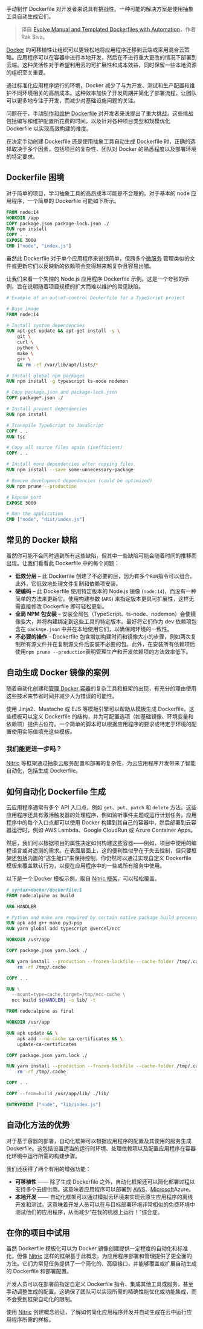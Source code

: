 
<!--
title: 通过自动化提升手动及模板化Dockerfile
cover: https://cdn.thenewstack.io/media/2024/03/365f0bb7-docker.png
-->

手动制作 Dockerfile 对开发者来说具有挑战性。一种可能的解决方案是使用抽象工具自动生成它们。

> 译自 [Evolve Manual and Templated Dockerfiles with Automation](https://thenewstack.io/evolve-manual-and-templated-dockerfiles-with-automation/)，作者 Rak Siva。

[Docker](https://thenewstack.io/containers/how-to-deploy-a-container-with-docker/) 的可移植性让组织可以更轻松地将应用程序迁移到云端或采用混合云策略。应用程序可以在容器中进行本地开发，然后在不进行重大更改的情况下部署到云端。这种灵活性对于希望利用云的可扩展性和成本效益，同时保留一些本地资源的组织至关重要。

通过标准化应用程序运行的环境，Docker 减少了与为开发、测试和生产配置和维护不同环境相关的高昂成本。这种效率加快了开发周期并简化了部署流程，让团队可以更多地专注于开发，而减少对基础设施问题的关注。

问题在于，手动[制作和维护 Dockerfile](https://thenewstack.io/docker-basics-how-to-use-dockerfiles/) 对开发者来说提出了重大挑战。这些挑战包括编写和维护配置所花费的时间，以及针对各种项目类型和规模优化 Dockerfile 以实现高效构建的难度。

在决定手动创建 Dockerfile 还是使用抽象工具自动生成 Dockerfile 时，正确的选择取决于多个因素，包括项目的复杂性、团队对 Docker 的熟悉程度以及部署环境的特定要求。

## Dockerfile 困境

对于简单的项目，学习抽象工具的高昂成本可能是不合理的。对于基本的 node 应用程序，一个简单的 Dockerfile 可能如下所示。

```Dockerfile
FROM node:14
WORKDIR /app
COPY package.json package-lock.json ./
RUN npm install
COPY . .
EXPOSE 3000
CMD ["node", "index.js"]
```

虽然此 Dockerfile 对于单个应用程序来说很简单，但跨多个[微服务](https://thenewstack.io/microservices/) 管理类似的文件或更新它们以反映新的依赖项会变得越来越复杂且容易出错。

让我们来看一个失控的 Node.js 应用程序 Dockerfile 示例。这是一个夸张的示例，旨在说明随着项目规模的扩大而难以维护的常见缺陷。

```Dockerfile
# Example of an out-of-control Dockerfile for a TypeScript project

# Base image
FROM node:14

# Install system dependencies
RUN apt-get update && apt-get install -y \
    git \
    curl \
    python \
    make \
    g++ \
    && rm -rf /var/lib/apt/lists/*

# Install global npm packages
RUN npm install -g typescript ts-node nodemon

# Copy package.json and package-lock.json
COPY package*.json ./

# Install project dependencies
RUN npm install

# Transpile TypeScript to JavaScript
COPY . .
RUN tsc

# Copy all source files again (inefficient)
COPY . .

# Install more dependencies after copying files
RUN npm install --save some-unnecessary-package

# Remove development dependencies (could be optimized)
RUN npm prune --production

# Expose port
EXPOSE 3000

# Run the application
CMD ["node", "dist/index.js"]
```

## 常见的 Docker 缺陷

虽然你可能不会同时遇到所有这些缺陷，但其中一些缺陷可能会随着时间的推移而出现。让我们看看此 Dockerfile 中的每个问题：

- **低效分层** – 此 Dockerfile 创建了不必要的层，因为有多个`RUN`指令可以组合。此外，它低效地处理文件复制和依赖项安装。
- **硬编码** – 此 Dockerfile 使用特定版本的 Node.js 镜像 (`node:14`)，而没有一种简单的方法来更新它。使用构建参数 (`ARG`) 来指定版本更具可扩展性，这样无需直接修改 Dockerfile 即可轻松更新。
- **全局 NPM 包安装** – 安装全局包（TypeScript、ts-node、nodemon）会使镜像变大，并将构建绑定到这些工具的特定版本。最好将它们作为 dev 依赖项包含在 `package.json` 中并在本地使用它们，以确保跨环境的一致性。
- **不必要的操作** – Dockerfile 包含增加构建时间和镜像大小的步骤，例如两次复制所有源文件并在复制源文件后安装不必要的包。此外，在安装所有依赖项后使用`npm prune --production`表明管理生产和开发依赖项的方法效率低下。

## 自动生成 Docker 镜像的案例

随着自动化创建和[管理 Docker 容器](https://thenewstack.io/fugue-security-config-checker-now-supports-cis-docker-benchmark-managed-containers/)的复杂工具和框架的出现，有充分的理由使用这些技术来节省时间并减少人为错误的可能性。

使用 Jinja2、Mustache 或 EJS 等模板引擎可以帮助从模板生成 Dockerfile。这些模板可以定义 Dockerfile 的结构，并为可配置选项（如基础镜像、环境变量和依赖项）提供占位符。一个简单的脚本可以根据应用程序的要求或特定于环境的配置使用实际值填充这些模板。

### 我们能更进一步吗？

[Nitric](https://github.com/nitrictech/nitric) 等框架通过抽象云服务配置和部署的复杂性，为云应用程序开发带来了智能自动化，包括生成 Dockerfile。

## 如何自动化 Dockerfile 生成

云应用程序通常有多个 API 入口点，例如 `get`、`put`、`patch` 和 `delete` 方法。这些应用程序还具有激活触发器的处理程序，例如监听事件主题或运行计划任务。应用程序中的每个入口点都可以使用 Docker 构建到其自己的容器中，然后部署到云容器运行时，例如 AWS Lambda、Google CloudRun 或 Azure Container Apps。

然后，我们可以根据项目的属性决定如何构建这些容器——例如，项目中使用的编程语言或对遥测的需求。在表面层面上，这的便利性似乎在于失去控制，但只要框架还包括内置的“逃生舱口”来保持控制，你仍然可以通过实现自定义 Dockerfile 模板来覆盖默认行为，以便在应用程序中的一些或所有服务中使用。

以下是一个 Docker 模板示例，取自 [Nitric 框架](https://github.com/nitrictech/nitric)，可以轻松覆盖。

```dockerfile
# syntax=docker/dockerfile:1
FROM node:alpine as build

ARG HANDLER

# Python and make are required by certain native package build processes in NPM packages.
RUN apk add g++ make py3-pip
RUN yarn global add typescript @vercel/ncc

WORKDIR /usr/app

COPY package.json yarn.lock ./

RUN yarn install --production --frozen-lockfile --cache-folder /tmp/.cache && \
    rm -rf /tmp/.cache

COPY . .

RUN \
  --mount=type=cache,target=/tmp/ncc-cache \
  ncc build ${HANDLER} -o lib/ -t

FROM node:alpine as final

WORKDIR /usr/app

RUN apk update && \
    apk add --no-cache ca-certificates && \
    update-ca-certificates

COPY package.json yarn.lock ./

RUN yarn install --production --frozen-lockfile --cache-folder /tmp/.cache && \
    rm -rf /tmp/.cache

COPY . .

COPY --from=build /usr/app/lib/ ./lib/

ENTRYPOINT ["node", "lib/index.js"]
```

## 自动化方法的优势

对于基于容器的部署，自动化框架可以根据应用程序的配置及其使用的服务生成 Dockerfile。这包括设置适当的运行时环境、处理依赖项以及配置应用程序在容器化环境中运行所需的构建步骤。

我们还获得了两个有用的增强功能：

- **可移植性** —— 除了生成 Dockerfile 之外，自动化框架还可以简化部署过程以支持多个云提供商。这意味着应用程序可以部署到 [AWS](https://aws.amazon.com/?utm_content=inline-mention)、[Microsoft](https://news.microsoft.com/?utm_content=inline-mention)Azure。
- **本地开发** —— 自动化框架可以通过模拟云环境来实现云原生应用程序的离线开发和测试。这意味着开发人员可以在与目标部署环境非常相似的免费环境中测试他们的应用程序，从而减少“在我的机器上运行！”综合症。

## 在你的项目中试用

虽然 Dockerfile 模板化可以为 Docker 镜像创建提供一定程度的自动化和标准化，但像 [Nitric](https://nitric.io) 这样的框架基于此概念，为应用程序部署和管理提供了更全面的方法。它们为常见任务提供了一个简化的、高级接口，并能够覆盖或扩展自动生成的 Dockerfile 和部署配置。

开发人员可以在部署前指定自定义 Dockerfile 指令、集成其他工具或服务，甚至手动调整生成的配置。这确保了团队可以实现所需的精确性能优化或功能集成，而不会受到框架自动化的限制。

使用 [Nitric](https://github.com/nitrictech/nitric) 创建概念验证，了解如何简化应用程序开发并自动生成在云中运行应用程序所需的样板。
